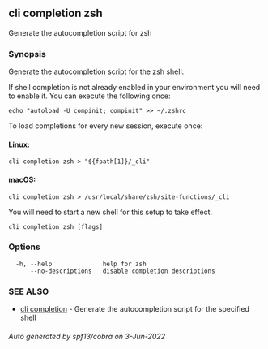 ## cli completion zsh

Generate the autocompletion script for zsh

### Synopsis

Generate the autocompletion script for the zsh shell.

If shell completion is not already enabled in your environment you will need
to enable it.  You can execute the following once:

	echo "autoload -U compinit; compinit" >> ~/.zshrc

To load completions for every new session, execute once:

#### Linux:

	cli completion zsh > "${fpath[1]}/_cli"

#### macOS:

	cli completion zsh > /usr/local/share/zsh/site-functions/_cli

You will need to start a new shell for this setup to take effect.


```
cli completion zsh [flags]
```

### Options

```
  -h, --help              help for zsh
      --no-descriptions   disable completion descriptions
```

### SEE ALSO

* [cli completion](cli_completion.md)	 - Generate the autocompletion script for the specified shell

###### Auto generated by spf13/cobra on 3-Jun-2022
